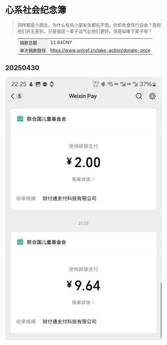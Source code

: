 # 心系社会纪念簿

> 同样都是小朋友，为什么有些小朋友饭都吃不饱，你却衣食住行自由？我和他们并无差别，只是我这一辈子运气比他们更好，但是如果下辈子呢？

<figure class="table" style="width:1200px;">
      <table>
        <tbody>
          <tr>
            <td style="background-color:#f0f0f0;">捐款总额</td>
            <td>11.64CNY</td>
          </tr>
          <tr>
            <td style="background-color:#f0f0f0;">单次捐款路径</td>
            <td><a href="https://www.unicef.cn/take-action/donate-once" target="_blank">https://www.unicef.cn/take-action/donate-once</a></td>
          </tr>
        </tbody>
      </table>
    </figure>

## 20250430



![](R03Files/R0320250430.jpg ':50%')

